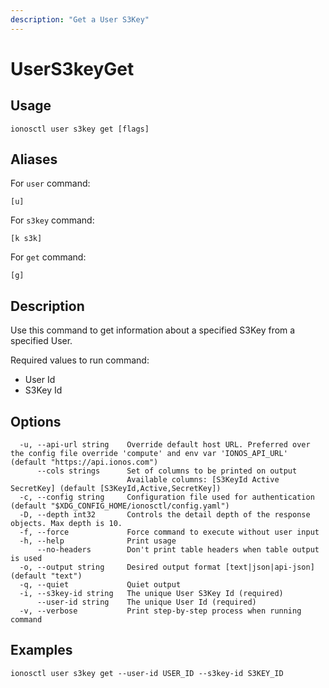 ```yaml
---
description: "Get a User S3Key"
---
```


# UserS3keyGet

## Usage

```text
ionosctl user s3key get [flags]
```

## Aliases

For `user` command:

```text
[u]
```

For `s3key` command:

```text
[k s3k]
```

For `get` command:

```text
[g]
```

## Description

Use this command to get information about a specified S3Key from a specified User.

Required values to run command:

* User Id
* S3Key Id

## Options

```text
  -u, --api-url string    Override default host URL. Preferred over the config file override 'compute' and env var 'IONOS_API_URL' (default "https://api.ionos.com")
      --cols strings      Set of columns to be printed on output 
                          Available columns: [S3KeyId Active SecretKey] (default [S3KeyId,Active,SecretKey])
  -c, --config string     Configuration file used for authentication (default "$XDG_CONFIG_HOME/ionosctl/config.yaml")
  -D, --depth int32       Controls the detail depth of the response objects. Max depth is 10.
  -f, --force             Force command to execute without user input
  -h, --help              Print usage
      --no-headers        Don't print table headers when table output is used
  -o, --output string     Desired output format [text|json|api-json] (default "text")
  -q, --quiet             Quiet output
  -i, --s3key-id string   The unique User S3Key Id (required)
      --user-id string    The unique User Id (required)
  -v, --verbose           Print step-by-step process when running command
```

## Examples

```text
ionosctl user s3key get --user-id USER_ID --s3key-id S3KEY_ID
```

